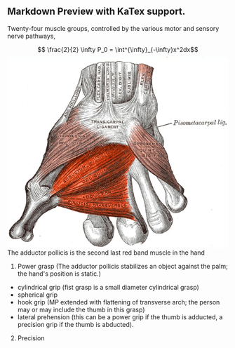 
## Markdown Preview with KaTex support.

Twenty-four muscle groups, controlled by the various motor and sensory nerve pathways,



$$ \frac{2}{2}  \infty P_0 = \int^{\infty}_{-\infty}x^2dx$$
![adductor](./adductor.png)  
The adductor pollicis is the second last red band muscle in the hand


1. Power grasp
  (The adductor pollicis stabilizes an object against the palm; the hand's position is static.)

  * cylindrical grip (fist grasp is a small diameter cylindrical grasp)
  * spherical grip
  * hook grip (MP extended with flattening of transverse arch; the person may or may include the thumb in this grasp)
  * lateral prehension (this can be a power grip if the thumb is adducted, a precision grip if the thumb is abducted).

2. Precision
